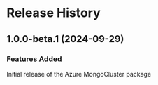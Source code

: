 # Release History
    
## 1.0.0-beta.1 (2024-09-29)

### Features Added

Initial release of the Azure MongoCluster package
